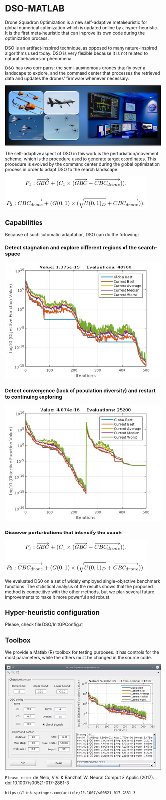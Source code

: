 # DSO-MATLAB

Drone Squadron Optimization is a new self-adaptive
metaheuristic for global numerical optimization which is updated online
by a hyper-heuristic. It is the first meta-heuristic that can improve 
its own code during the optimization process.

DSO is an artifact-inspired technique, as opposed
to many nature-inspired algorithms used today. DSO is
very flexible because it is not related to natural behaviors or  phenomena.

DSO has two core parts: the semi-autonomous drones that fly over a
landscape to explore, and the command center that processes the retrieved
data and updates the drones' firmware whenever necessary. 

![Images from the Internet](command_center.jpg)

The self-adaptive
aspect of DSO in this work is the perturbation/movement scheme, which
is the procedure used to generate target coordinates. This procedure
is evolved by the command center during the global optimization process
in order to adapt DSO to the search landscape. 

![Examples of perturbations](perturbations.jpg)

## Capabilities

Because of such automatic adaptation, DSO can do the following:

### Detect stagnation and explore different regions of the search-space

![Example of stagnation recovery](stagnation.jpg)

### Detect convergence (lack of population diversity) and restart to continuing exploring

![Example of restart](restart.jpg)

### Discover perturbations that intensify the seach

![Examples of perturbations](perturbations.jpg)

We evaluated DSO on
a set of widely employed single-objective benchmark functions. The
statistical analysis of the results shows that the proposed method
is competitive with the other methods, but we plan
several future improvements to make it more powerful and robust.


## Hyper-heuristic configuration

Please, check file DSO/InitGPConfig.m

## Toolbox

We provide a Matlab (R) toolbox for testing purposes. It has controls for the most
parameters, while the others must be changed in the source code.

![Toolbox](Toolbox.jpg)


`Please cite:`
de Melo, V.V. & Banzhaf, W. Neural Comput & Applic (2017). doi:10.1007/s00521-017-2881-3

`https://link.springer.com/article/10.1007/s00521-017-2881-3`







